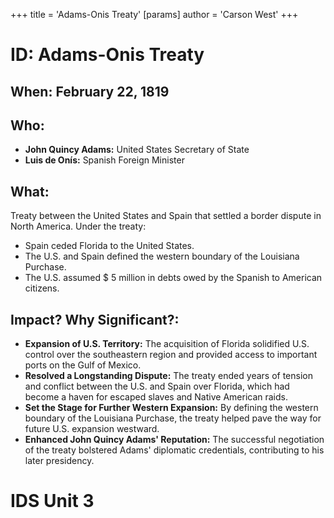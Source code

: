 +++
 title = 'Adams-Onis Treaty'
[params]
	author = 'Carson West'
+++
# ID: Adams-Onis Treaty 
## When: February 22, 1819
## Who: 
* **John Quincy Adams:** United States Secretary of State 
* **Luis de Onís:** Spanish Foreign Minister
## What: 
Treaty between the United States and Spain that settled a border dispute in North America. Under the treaty:
* Spain ceded Florida to the United States.
* The U.S. and Spain defined the western boundary of the Louisiana Purchase. 
* The U.S. assumed  $ 5 million in debts owed by the Spanish to American citizens.
## Impact? Why Significant?:
* **Expansion of U.S. Territory:**  The acquisition of Florida solidified U.S. control over the southeastern region and provided access to important ports on the Gulf of Mexico.
* **Resolved a Longstanding Dispute:**  The treaty ended years of tension and conflict between the U.S. and Spain over Florida, which had become a haven for escaped slaves and Native American raids.
* **Set the Stage for Further Western Expansion:** By defining the western boundary of the Louisiana Purchase, the treaty helped pave the way for future U.S. expansion westward.
* **Enhanced John Quincy Adams' Reputation:** The successful negotiation of the treaty bolstered Adams' diplomatic credentials, contributing to his later presidency. 

# IDS Unit 3
